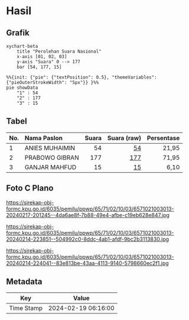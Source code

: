 # Hasil

## Grafik

```mermaid
xychart-beta
    title "Perolehan Suara Nasional"
    x-axis [01, 02, 03]
    y-axis "Suara" 0 --> 177
    bar [54, 177, 15]
```

```mermaid
%%{init: {"pie": {"textPosition": 0.5}, "themeVariables": {"pieOuterStrokeWidth": "5px"}} }%%
pie showData
    "1" : 54
    "2" : 177
    "3" : 15
```

## Tabel

| No. | Nama Paslon    | Suara | Suara (raw) | Persentase |
|:--- |:-------------- | -----:| -----------:| ----------:|
| 1   | ANIES MUHAIMIN | 54    | [54][p-1]   | 21,95      |
| 2   | PRABOWO GIBRAN | 177   | [177][p-2]  | 71,95      |
| 3   | GANJAR MAHFUD  | 15    | [15][p-3]   | 6,10       |


[p-1]: https://github.com/gigit-pemilu/pemilu-2024/blob/main/pilpres/hitung-suara/sub/65-kalimantan-utara/sub/71-kota-tarakan/sub/02-tarakan-tengah/sub/1003-sebengkok/sub/013-tps/sub/paslon-1.txt
[p-2]: https://github.com/gigit-pemilu/pemilu-2024/blob/main/pilpres/hitung-suara/sub/65-kalimantan-utara/sub/71-kota-tarakan/sub/02-tarakan-tengah/sub/1003-sebengkok/sub/013-tps/sub/paslon-2.txt
[p-3]: https://github.com/gigit-pemilu/pemilu-2024/blob/main/pilpres/hitung-suara/sub/65-kalimantan-utara/sub/71-kota-tarakan/sub/02-tarakan-tengah/sub/1003-sebengkok/sub/013-tps/sub/paslon-3.txt

## Foto C Plano

https://sirekap-obj-formc.kpu.go.id/6035/pemilu/ppwp/65/71/02/10/03/6571021003013-20240217-201245--4da6ae8f-7b88-49e4-afbe-c19eb628e847.jpg

https://sirekap-obj-formc.kpu.go.id/6035/pemilu/ppwp/65/71/02/10/03/6571021003013-20240214-223851--504992c0-8ddc-4ab1-afdf-9bc2b3113830.jpg

https://sirekap-obj-formc.kpu.go.id/6035/pemilu/ppwp/65/71/02/10/03/6571021003013-20240214-224041--83e813be-43aa-4113-9140-5798660ec2f1.jpg


## Metadata

| Key        | Value               |
| ---------- | ------------------- |
| Time Stamp | 2024-02-19 06:16:00 |



